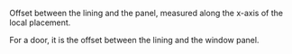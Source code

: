 Offset between the lining and the panel, measured along the x-axis of the local placement.

For a door, it is the offset between the lining and the window panel.
